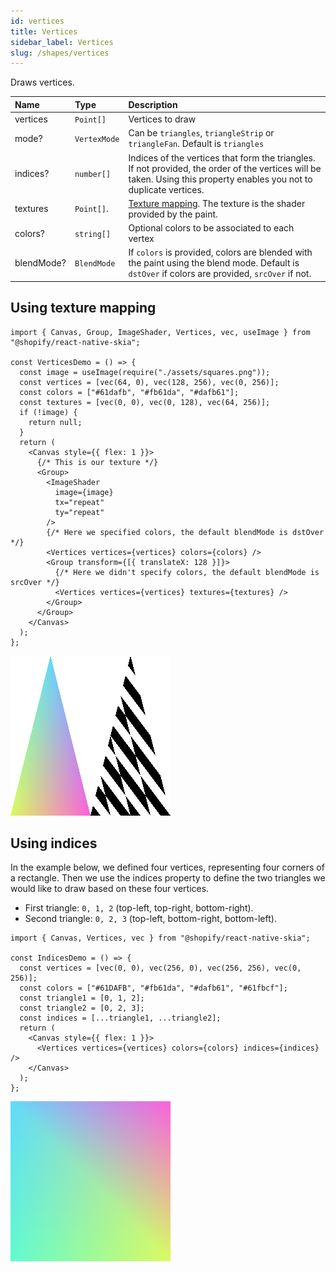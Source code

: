 ```yaml
---
id: vertices
title: Vertices
sidebar_label: Vertices
slug: /shapes/vertices
---
```


Draws vertices.

| Name       | Type         | Description              |
| :--------- | :----------- | :----------------------- |
| vertices   | `Point[]`    | Vertices to draw |
| mode?      | `VertexMode` | Can be `triangles`, `triangleStrip` or `triangleFan`. Default is `triangles` |
| indices?   | `number[]`   | Indices of the vertices that form the triangles. If not provided, the order of the vertices will be taken. Using this property enables you not to duplicate vertices. |
| textures   | `Point[]`.   | [Texture mapping](https://en.wikipedia.org/wiki/Texture_mapping). The texture is the shader provided by the paint. |
| colors?    | `string[]`   | Optional colors to be associated to each vertex |
| blendMode? | `BlendMode`  | If `colors` is provided, colors are blended with the paint using the blend mode. Default is `dstOver` if colors are provided, `srcOver` if not. |

## Using texture mapping

```tsx twoslash
import { Canvas, Group, ImageShader, Vertices, vec, useImage } from "@shopify/react-native-skia";

const VerticesDemo = () => {
  const image = useImage(require("./assets/squares.png"));
  const vertices = [vec(64, 0), vec(128, 256), vec(0, 256)];
  const colors = ["#61dafb", "#fb61da", "#dafb61"];
  const textures = [vec(0, 0), vec(0, 128), vec(64, 256)];
  if (!image) {
    return null;
  }
  return (
    <Canvas style={{ flex: 1 }}>
      {/* This is our texture */}
      <Group>
        <ImageShader
          image={image}
          tx="repeat"
          ty="repeat"
        />
        {/* Here we specified colors, the default blendMode is dstOver */}
        <Vertices vertices={vertices} colors={colors} />
        <Group transform={[{ translateX: 128 }]}>
          {/* Here we didn't specify colors, the default blendMode is srcOver */}
          <Vertices vertices={vertices} textures={textures} />
        </Group>
      </Group>
    </Canvas>
  );
};
```

![Texture Mapping](assets/vertices/textureMapping.png)

## Using indices

In the example below, we defined four vertices, representing four corners of a rectangle.
Then we use the indices property to define the two triangles we would like to draw based on these four vertices.
* First triangle: `0, 1, 2` (top-left, top-right, bottom-right).
* Second triangle: `0, 2, 3` (top-left, bottom-right, bottom-left).

```tsx twoslash
import { Canvas, Vertices, vec } from "@shopify/react-native-skia";

const IndicesDemo = () => {
  const vertices = [vec(0, 0), vec(256, 0), vec(256, 256), vec(0, 256)];
  const colors = ["#61DAFB", "#fb61da", "#dafb61", "#61fbcf"];
  const triangle1 = [0, 1, 2];
  const triangle2 = [0, 2, 3];
  const indices = [...triangle1, ...triangle2];
  return (
    <Canvas style={{ flex: 1 }}>
      <Vertices vertices={vertices} colors={colors} indices={indices} />
    </Canvas>
  );
};
```

![Indices](assets/vertices/indices.png)
